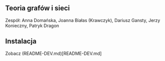 ## Teoria grafów i sieci

Zespół:
Anna Domańska, Joanna Białas (Krawczyk), Dariusz Gansty,
Jerzy Konieczny, Patryk Dragon

## Instalacja

Zobacz (README-DEV.md)[README-DEV.md]